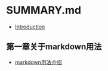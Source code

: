 
# SUMMARY.md

* [Introduction](README.md)
<!-- * [前言](classification/qianyan/qianyan.md) -->
<!-- * [准备工作和所具备知识](classification/zhunbeigongzuo/zhunbeigongzuo.md) -->

## 第一章关于markdown用法

* [markdown用法介绍](classification/markdown/index.md)

<!-- ## 第二章关于github用法

* [1.gitbook](classification/part1/README.md)
  * [1.1.gitbook.com账户注册](classification/part1/register.md)
* [2.GitBook 基础](classification/part2/README.md)
  * [2.1.Markdown 语法](classification/part2/markdown.md)  

## 第三章关于git简单用法（目前仅限用于简单的gitbook书籍提交）

## 第四章关于gitbook简介

## 第五章关于typescript

## 第六章关于Vue用法以及源码

## 第七章关于react用法以及源码

## 第八章关于webpack用法以及源码

## 第九章关于设计模式

## 第十章关于数据结构以及算法

## 第十一章关于函数式编程

## 第十二章关于dom编程艺术

## 第十三章关于css

## 第十四章关于html5新特性

## 第十五章关于性能优化

## 第十六章关于web安全

## 第十七章关于面试题总结 -->
